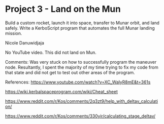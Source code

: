 # Project 3 - Land on the Mun

Build a custom rocket, launch it into space, transfer to Munar orbit, and land safely. Write a KerboScript program that automates the full Munar landing mission.

Nicole Danuwidjaja

No YouTube video. This did not land on Mun.

Comments:
Was very stuck on how to successfully program the maneuver node. Resultantly, I spent the majority of my time trying to fix my code from that state and did not get to test out other areas of the program.

References:
https://www.youtube.com/watch?v=XC_WaIyR8mE&t=361s

https://wiki.kerbalspaceprogram.com/wiki/Cheat_sheet

https://www.reddit.com/r/Kos/comments/2q3zt9/help_with_deltav_calculation/

https://www.reddit.com/r/Kos/comments/330yir/calculating_stage_deltav/


